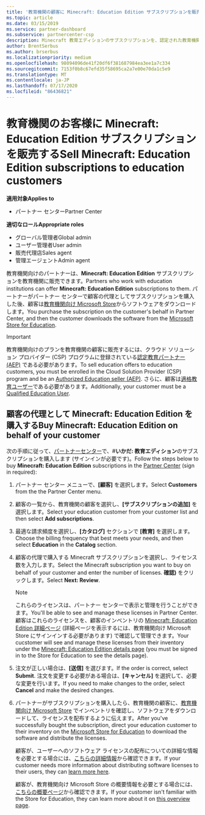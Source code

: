```yaml
---
title: '教育機関の顧客に Minecraft: Education Edition サブスクリプションを販売する'
ms.topic: article
ms.date: 03/15/2019
ms.service: partner-dashboard
ms.subservice: partnercenter-csp
description: Minecraft 教育エディションのサブスクリプションを、認定された教育機関のお客様に販売し、Microsoft 教育機関からダウンロードすることができます。
author: BrentSerbus
ms.author: brserbus
ms.localizationpriority: medium
ms.openlocfilehash: 98094096de41f20df6f381687984ea3ee1a7c334
ms.sourcegitcommit: 7153f0b8c67efd35f58695ca2a7e00e70da1c5e9
ms.translationtype: MT
ms.contentlocale: ja-JP
ms.lasthandoff: 07/17/2020
ms.locfileid: "86436821"
---
```

# <a name="sell-minecraft-education-edition-subscriptions-to-education-customers"></a><span data-ttu-id="19cf5-103">教育機関のお客様に Minecraft: Education Edition サブスクリプションを販売する</span><span class="sxs-lookup"><span data-stu-id="19cf5-103">Sell Minecraft: Education Edition subscriptions to education customers</span></span>

<span data-ttu-id="19cf5-104">**適用対象**</span><span class="sxs-lookup"><span data-stu-id="19cf5-104">**Applies to**</span></span>

-  <span data-ttu-id="19cf5-105">パートナー センター</span><span class="sxs-lookup"><span data-stu-id="19cf5-105">Partner Center</span></span>

<span data-ttu-id="19cf5-106">**適切なロール**</span><span class="sxs-lookup"><span data-stu-id="19cf5-106">**Appropriate roles**</span></span>
-   <span data-ttu-id="19cf5-107">グローバル管理者</span><span class="sxs-lookup"><span data-stu-id="19cf5-107">Global admin</span></span>
-   <span data-ttu-id="19cf5-108">ユーザー管理者</span><span class="sxs-lookup"><span data-stu-id="19cf5-108">User admin</span></span>
-   <span data-ttu-id="19cf5-109">販売代理店</span><span class="sxs-lookup"><span data-stu-id="19cf5-109">Sales agent</span></span>
-   <span data-ttu-id="19cf5-110">管理エージェント</span><span class="sxs-lookup"><span data-stu-id="19cf5-110">Admin agent</span></span>

<span data-ttu-id="19cf5-111">教育機関向けのパートナーは、**Minecraft: Education Edition** サブスクリプションを教育機関に販売できます。</span><span class="sxs-lookup"><span data-stu-id="19cf5-111">Partners who work with education institutions can offer **Minecraft: Education Edition** subscriptions to them.</span></span> <span data-ttu-id="19cf5-112">パートナーがパートナー センターで顧客の代理としてサブスクリプションを購入した後、顧客は[教育機関向け Microsoft Store](https://educationstore.microsoft.com)からソフトウェアをダウンロードします。</span><span class="sxs-lookup"><span data-stu-id="19cf5-112">You purchase the subscription on the customer's behalf in Partner Center, and then the customer downloads the software from the [Microsoft Store for Education](https://educationstore.microsoft.com).</span></span> 

>[!IMPORTANT]
><span data-ttu-id="19cf5-113">教育機関向けのプランを教育機関の顧客に販売するには、クラウド ソリューション プロバイダー (CSP) プログラムに登録されている[認定教育パートナー (AEP)](https://www.mepn.com) である必要があります。</span><span class="sxs-lookup"><span data-stu-id="19cf5-113">To sell education offers to education customers, you must be enrolled in the Cloud Solution Provider (CSP) program and be an [Authorized Education seller (AEP)](https://www.mepn.com).</span></span> <span data-ttu-id="19cf5-114">さらに、顧客は[適格教育ユーザー](https://www.microsoftvolumelicensing.com/DocumentSearch.aspx?Mode=3&DocumentTypeId=7)である必要があります。</span><span class="sxs-lookup"><span data-stu-id="19cf5-114">Additionally, your customer must be a [Qualified Education User](https://www.microsoftvolumelicensing.com/DocumentSearch.aspx?Mode=3&DocumentTypeId=7).</span></span>  

 
## <a name="buy-minecraft-education-edition-on-behalf-of-your-customer"></a><span data-ttu-id="19cf5-115">顧客の代理として **Minecraft: Education Edition** を購入する</span><span class="sxs-lookup"><span data-stu-id="19cf5-115">Buy **Minecraft: Education Edition** on behalf of your customer</span></span>

<span data-ttu-id="19cf5-116">次の手順に従って、[パートナーセンター](https://partnercenter.microsoft.com/pcv/dashboard/overview
)で、#**いかだ: 教育エディション**のサブスクリプションを購入します (サインインが必要です)。</span><span class="sxs-lookup"><span data-stu-id="19cf5-116">Follow the steps below to buy **Minecraft: Education Edition** subscriptions in the [Partner Center](https://partnercenter.microsoft.com/pcv/dashboard/overview
) (sign in required):</span></span>

  1.  <span data-ttu-id="19cf5-117">パートナー センター メニューで、**[顧客]** を選択します。</span><span class="sxs-lookup"><span data-stu-id="19cf5-117">Select **Customers** from the the Partner Center menu.</span></span>
  
  2.  <span data-ttu-id="19cf5-118">顧客の一覧から、教育機関の顧客を選択し、**[サブスクリプションの追加]** を選択します。</span><span class="sxs-lookup"><span data-stu-id="19cf5-118">Select your education customer from your customer list and then select **Add subscriptions**.</span></span>
  
  3.  <span data-ttu-id="19cf5-119">最適な請求頻度を選択し、**[カタログ]** セクションで **[教育]** を選択します。</span><span class="sxs-lookup"><span data-stu-id="19cf5-119">Choose the billing frequency that best meets your needs, and then select **Education** in the **Catalog** section.</span></span>

  4.  <span data-ttu-id="19cf5-120">顧客の代理で購入する Minecraft サブスクリプションを選択し、ライセンス数を入力します。</span><span class="sxs-lookup"><span data-stu-id="19cf5-120">Select the Minecraft subscription you want to buy on behalf of your customer and enter the number of licenses.</span></span> <span data-ttu-id="19cf5-121">**確認\)** をクリックします。</span><span class="sxs-lookup"><span data-stu-id="19cf5-121">Select **Next: Review**.</span></span>

      >[!NOTE]
      ><span data-ttu-id="19cf5-122">これらのライセンスは、パートナー センターで表示と管理を行うことができます。</span><span class="sxs-lookup"><span data-stu-id="19cf5-122">You'll be able to see and manage these licenses in Partner Center.</span></span> <span data-ttu-id="19cf5-123">顧客はこれらのライセンスを、顧客のインベントリの [Minecraft: Education Edition 詳細ページ](https://educationstore.microsoft.com/store/details/minecraft-education-edition/9nblggh4r2r6) (詳細ページを表示するには、教育機関向け Microsoft Store にサインインする必要があります) で確認して管理できます。</span><span class="sxs-lookup"><span data-stu-id="19cf5-123">Your cucstomer will see and manage these licenses from their inventory under the [Minecraft: Education Edition details page](https://educationstore.microsoft.com/store/details/minecraft-education-edition/9nblggh4r2r6) (you must be signed in to the Store for Education to see the details page).</span></span> 

  5.  <span data-ttu-id="19cf5-124">注文が正しい場合は、**[送信]** を選びます。</span><span class="sxs-lookup"><span data-stu-id="19cf5-124">If the order is correct, select **Submit**.</span></span> <span data-ttu-id="19cf5-125">注文を変更する必要がある場合は、**[キャンセル]** を選択して、必要な変更を行います。</span><span class="sxs-lookup"><span data-stu-id="19cf5-125">If you need to make changes to the order, select **Cancel** and make the desired changes.</span></span>   

  6.  <span data-ttu-id="19cf5-126">パートナーがサブスクリプションを購入したら、教育機関の顧客に、[教育機関向け Microsoft Store](https://educationstore.microsoft.com) でインベントリを確認し、ソフトウェアをダウンロードして、ライセンスを配布するように伝えます。</span><span class="sxs-lookup"><span data-stu-id="19cf5-126">After you've successfully bought the subscription, direct your education customer to their inventory on the [Microsoft Store for Education](https://educationstore.microsoft.com) to download the software and distribute the licenses.</span></span>

      <span data-ttu-id="19cf5-127">顧客が、ユーザーへのソフトウェア ライセンスの配布についての詳細な情報を必要とする場合には、[こちらの詳細情報](https://docs.microsoft.com/education/windows/school-get-minecraft#distribute-minecraft)から確認できます。</span><span class="sxs-lookup"><span data-stu-id="19cf5-127">If your customer needs more information about distributing software licenses to their users, they can [learn more here](https://docs.microsoft.com/education/windows/school-get-minecraft#distribute-minecraft).</span></span>  
  
      <span data-ttu-id="19cf5-128">顧客が、教育機関向け Microsoft Store の概要情報を必要とする場合には、[こちらの概要ページ](https://docs.microsoft.com/microsoft-store/windows-store-for-business-overview)から確認できます。</span><span class="sxs-lookup"><span data-stu-id="19cf5-128">If your customer isn't familiar with the Store for Education, they can learn more about it on [this overview page](https://docs.microsoft.com/microsoft-store/windows-store-for-business-overview).</span></span>  

      

